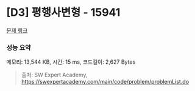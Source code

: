# [D3] 평행사변형 - 15941 

[문제 링크](https://swexpertacademy.com/main/code/problem/problemDetail.do?contestProbId=AYVgOZEKOpcDFAQK) 

### 성능 요약

메모리: 13,544 KB, 시간: 15 ms, 코드길이: 2,627 Bytes



> 출처: SW Expert Academy, https://swexpertacademy.com/main/code/problem/problemList.do